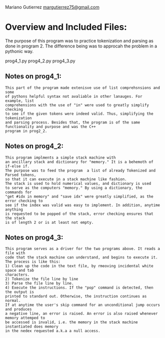 Mariano Gutierrez
margutierrez75@gmail.com

# Overview and Included Files:
The purpose of this program was to practice tokenization and parsing as done in
program 2. The difference being was to approcah the problem in a pythonic way.

prog4_1.py
prog4_2.py
prog4_3.py

## Notes on prog4_1:
    This part of the program made extenisve use of list comprehsnsions and some 
    of pythons helpful syntax not avaliable in other lanauges. For example, list
    comprehensions with the use of "in" were used to greatly simplify checking
    to see if the given tokens were indeed valid. Thus, simplifying the tokenization
    and parsing process. Besides that, the program is of the same functionality and purpose and was the C++
    program in prog2_2. 
    
## Notes on prog4_2:
    This program implments a simple stack machine with
    an ancillary stack and dictionary for "memory." It is a behemoth of if-else if. 
    The purpose was to feed the program  a list of already Tokenized and Parsed tokens, 
    so that it can execute in a stack machine like fashion. 
    The stack is used to hold numerical values, and dictionary is used 
    to serve as the computers "memory." By using a dictionary, the commands for
    "get #idx in memory" and "save idx" were greatly simplified, as the error checking to 
    see if the index was valid was easy to implement. In addition, anytime anything
    is requested to be popped of the stack, error checking ensures that the stack
    is of length 2 or is at least not empty. 

## Notes on prog4_3:
    This program serves as a driver for the two programs above. It reads a file with
    code that the stack machine can understand, and begins to execute it.
    The process is like this:
    1) Clean up the code in the text file, by rmeoving incidental white space and tab
    characters.
    2) Tokenize the file line by line
    3) Parse the file line by line.
    4) Execute the instructions. If the "pop" command is detected, then the output is
    printed to standard out. Otherwise, the instruction continues as normal.
    If at anytime the user's skip command for an unconditional jump occurs and produces
    a negative line, an error is raised. An error is also raised whenever memory attemped to
    be accessed is invalid, i.e. the memory in the stack machine instantiated does memory
    in the nedex requested a.k.a a null access. 
    
    
    
    
